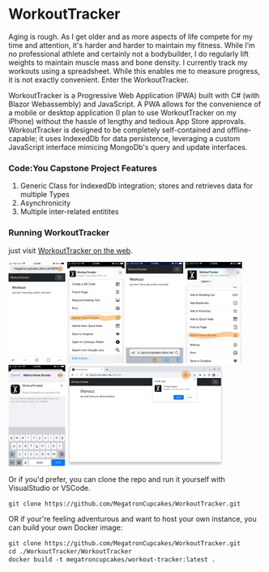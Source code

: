 # WorkoutTracker
Aging is rough. As I get older and as more aspects of life compete for my time and attention, it's harder and harder to maintain my fitness. While I’m no professional athlete and certainly not a bodybuilder, I do regularly lift weights to maintain muscle mass and bone density. I currently track my workouts using a spreadsheet. While this enables me to measure progress, it is not exactly convenient.  Enter the WorkoutTracker.

WorkoutTracker is a Progressive Web Application (PWA) built with C# (with Blazor Webassembly) and JavaScript.  A PWA allows for the convenience of a mobile or desktop application (I plan to use WorkoutTracker on my iPhone) without the hassle of lengthy and tedious App Store approvals.  WorkoutTracker is designed to be completely self-contained and offline-capable; it uses IndexedDb for data persistence, leveraging a custom JavaScript interface mimicing MongoDb's query and update interfaces.
### Code:You Capstone Project Features
1. Generic Class for IndexedDb integration; stores and retrieves data for multiple Types
2. Asynchronicity
3. Multiple inter-related entitites
### Running WorkoutTracker
just visit [WorkoutTracker on the web](https://megatroncupcakes.ddns.net:9009/).

<img src="WorkoutTracker/wwwroot/screenshots/1-Chrome.png" height="200">
<img src="WorkoutTracker/wwwroot/screenshots/2-Chrome.png" height="200">
<img src="WorkoutTracker/wwwroot/screenshots/3-Safari.png" height="200">
<img src="WorkoutTracker/wwwroot/screenshots/4-Safari.png" height="200">
<img src="WorkoutTracker/wwwroot/screenshots/5.png" height="200">
<img src="WorkoutTracker/wwwroot/screenshots/6-Desktop.png" height="200">

Or if you'd prefer, you can clone the repo and run it yourself with VisualStudio or VSCode.
```
git clone https://github.com/MegatronCupcakes/WorkoutTracker.git
```

OR if your're feeling adventurous and want to host your own instance, you can build your own Docker image:
```
git clone https://github.com/MegatronCupcakes/WorkoutTracker.git
cd ./WorkoutTracker/WorkoutTracker
docker build -t megatroncupcakes/workout-tracker:latest .
```
